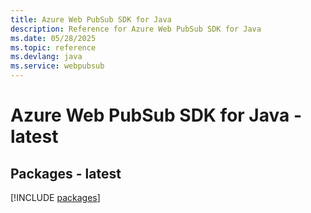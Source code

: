 ```yaml
---
title: Azure Web PubSub SDK for Java
description: Reference for Azure Web PubSub SDK for Java
ms.date: 05/28/2025
ms.topic: reference
ms.devlang: java
ms.service: webpubsub
---
```

# Azure Web PubSub SDK for Java - latest
## Packages - latest
[!INCLUDE [packages](web-pubsub-index.md)]